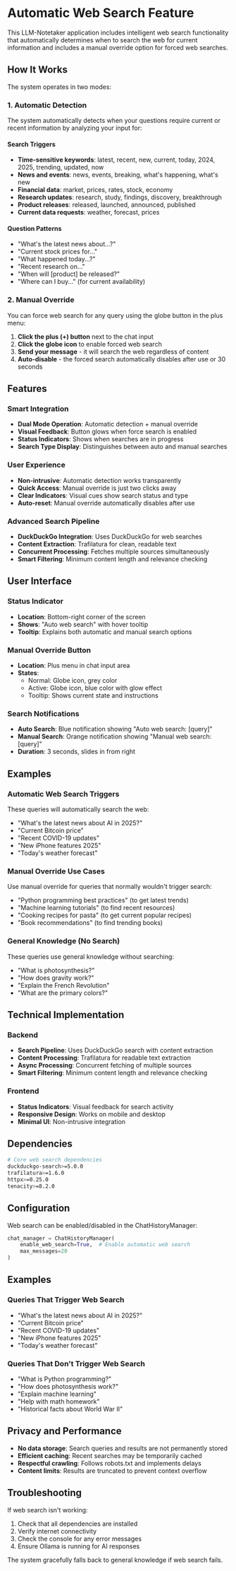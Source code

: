 # Automatic Web Search Feature

This LLM-Notetaker application includes intelligent web search functionality that automatically determines when to search the web for current information and includes a manual override option for forced web searches.

## How It Works

The system operates in two modes:

### 1. Automatic Detection
The system automatically detects when your questions require current or recent information by analyzing your input for:

#### Search Triggers
- **Time-sensitive keywords**: latest, recent, new, current, today, 2024, 2025, trending, updated, now
- **News and events**: news, events, breaking, what's happening, what's new
- **Financial data**: market, prices, rates, stock, economy
- **Research updates**: research, study, findings, discovery, breakthrough
- **Product releases**: released, launched, announced, published
- **Current data requests**: weather, forecast, prices

#### Question Patterns
- "What's the latest news about...?"
- "Current stock prices for..."
- "What happened today...?"
- "Recent research on..."
- "When will [product] be released?"
- "Where can I buy..." (for current availability)

### 2. Manual Override
You can force web search for any query using the globe button in the plus menu:

1. **Click the plus (+) button** next to the chat input
2. **Click the globe icon** to enable forced web search
3. **Send your message** - it will search the web regardless of content
4. **Auto-disable** - the forced search automatically disables after use or 30 seconds

## Features

### Smart Integration
- **Dual Mode Operation**: Automatic detection + manual override
- **Visual Feedback**: Button glows when force search is enabled
- **Status Indicators**: Shows when searches are in progress
- **Search Type Display**: Distinguishes between auto and manual searches

### User Experience
- **Non-intrusive**: Automatic detection works transparently
- **Quick Access**: Manual override is just two clicks away
- **Clear Indicators**: Visual cues show search status and type
- **Auto-reset**: Manual override automatically disables after use

### Advanced Search Pipeline
- **DuckDuckGo Integration**: Uses DuckDuckGo for web searches
- **Content Extraction**: Trafilatura for clean, readable text
- **Concurrent Processing**: Fetches multiple sources simultaneously
- **Smart Filtering**: Minimum content length and relevance checking

## User Interface

### Status Indicator
- **Location**: Bottom-right corner of the screen
- **Shows**: "Auto web search" with hover tooltip
- **Tooltip**: Explains both automatic and manual search options

### Manual Override Button
- **Location**: Plus menu in chat input area
- **States**: 
  - Normal: Globe icon, grey color
  - Active: Globe icon, blue color with glow effect
  - Tooltip: Shows current state and instructions

### Search Notifications
- **Auto Search**: Blue notification showing "Auto web search: [query]"
- **Manual Search**: Orange notification showing "Manual web search: [query]"
- **Duration**: 3 seconds, slides in from right

## Examples

### Automatic Web Search Triggers
These queries will automatically search the web:
- "What's the latest news about AI in 2025?"
- "Current Bitcoin price"
- "Recent COVID-19 updates"
- "New iPhone features 2025"
- "Today's weather forecast"

### Manual Override Use Cases
Use manual override for queries that normally wouldn't trigger search:
- "Python programming best practices" (to get latest trends)
- "Machine learning tutorials" (to find recent resources)
- "Cooking recipes for pasta" (to get current popular recipes)
- "Book recommendations" (to find trending books)

### General Knowledge (No Search)
These queries use general knowledge without searching:
- "What is photosynthesis?"
- "How does gravity work?"
- "Explain the French Revolution"
- "What are the primary colors?"

## Technical Implementation

### Backend
- **Search Pipeline**: Uses DuckDuckGo search with content extraction
- **Content Processing**: Trafilatura for readable text extraction
- **Async Processing**: Concurrent fetching of multiple sources
- **Smart Filtering**: Minimum content length and relevance checking

### Frontend
- **Status Indicators**: Visual feedback for search activity
- **Responsive Design**: Works on mobile and desktop
- **Minimal UI**: Non-intrusive integration

## Dependencies

```bash
# Core web search dependencies
duckduckgo-search>=5.0.0
trafilatura>=1.6.0
httpx>=0.25.0
tenacity>=8.2.0
```

## Configuration

Web search can be enabled/disabled in the ChatHistoryManager:

```python
chat_manager = ChatHistoryManager(
    enable_web_search=True,  # Enable automatic web search
    max_messages=20
)
```

## Examples

### Queries That Trigger Web Search
- "What's the latest news about AI in 2025?"
- "Current Bitcoin price"
- "Recent COVID-19 updates"
- "New iPhone features 2025"
- "Today's weather forecast"

### Queries That Don't Trigger Web Search  
- "What is Python programming?"
- "How does photosynthesis work?"
- "Explain machine learning"
- "Help with math homework"
- "Historical facts about World War II"

## Privacy and Performance

- **No data storage**: Search queries and results are not permanently stored
- **Efficient caching**: Recent searches may be temporarily cached
- **Respectful crawling**: Follows robots.txt and implements delays
- **Content limits**: Results are truncated to prevent context overflow

## Troubleshooting

If web search isn't working:

1. Check that all dependencies are installed
2. Verify internet connectivity
3. Check the console for any error messages
4. Ensure Ollama is running for AI responses

The system gracefully falls back to general knowledge if web search fails.
